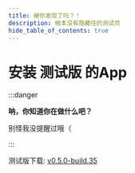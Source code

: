 ```yaml
---
title: 被你发现了吗？！
description: 根本没有隐藏住的测试页
hide_table_of_contents: true
---
```


# 安装 **测试版** 的App

:::danger

**呐，你知道你在做什么吧？**

别怪我没提醒过哦（

:::

测试版下载: [v0.5.0-build.35](https://app-dist-1307054264.file.myqcloud.com/artifacts/prescore-app/35/artifacts/release-build-35.apk)